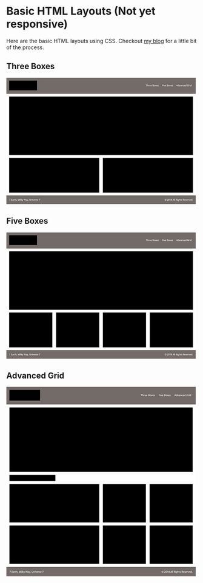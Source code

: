# Basic HTML Layouts (Not yet responsive)
Here are the basic HTML layouts using CSS. Checkout [my blog](http://breakdance.io) for a little bit of the process.

## Three Boxes
![jeffreynerona|three-boxes](https://raw.githubusercontent.com/jeffreynerona/basic-html-layouts/master/screenshot/three-boxes.jpg)

## Five Boxes
![jeffreynerona|three-boxes](https://raw.githubusercontent.com/jeffreynerona/basic-html-layouts/master/screenshot/five-boxes.jpg)

## Advanced Grid
![jeffreynerona|three-boxes](https://raw.githubusercontent.com/jeffreynerona/basic-html-layouts/master/screenshot/advanced-grid.jpg)